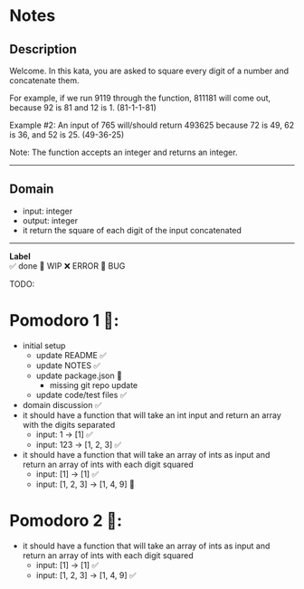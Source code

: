 # Notes

## Description

Welcome. In this kata, you are asked to square every digit of a number and concatenate them.

For example, if we run 9119 through the function, 811181 will come out, because 92 is 81 and 12 is 1. (81-1-1-81)

Example #2: An input of 765 will/should return 493625 because 72 is 49, 62 is 36, and 52 is 25. (49-36-25)

Note: The function accepts an integer and returns an integer.

---

## Domain
- input: integer
- output: integer
- it return the square of each digit of the input concatenated

---

**Label**  
✅ done 🚧 WIP ❌ ERROR 🐛 BUG 

TODO:

# Pomodoro 1 🍅:
- initial setup 
    - update README ✅
    - update NOTES ✅
    - update package.json 🚧
        - missing git repo update
    - update code/test files ✅
- domain discussion ✅
- it should have a function that will take an int input and return an array with the digits separated
    - input: 1 -> [1] ✅
    - input: 123 -> [1, 2, 3] ✅
- it should have a function that will take an array of ints as input and return an array of ints with each digit squared 
    - input: [1] -> [1] ✅
    - input: [1, 2, 3] -> [1, 4, 9] 🚧

# Pomodoro 2 🍅:
- it should have a function that will take an array of ints as input and return an array of ints with each digit squared 
    - input: [1] -> [1] ✅
    - input: [1, 2, 3] -> [1, 4, 9] ✅